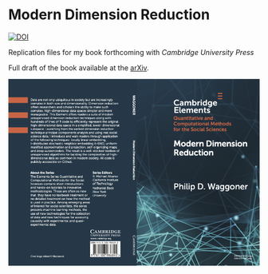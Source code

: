 # Modern Dimension Reduction

[![DOI](https://zenodo.org/badge/DOI/10.5281/zenodo.4594352.svg)](https://doi.org/10.5281/zenodo.4594352)

Replication files for my book forthcoming with *Cambridge University Press*

Full draft of the book available at the [arXiv](https://arxiv.org/abs/2103.06885).

![](cvr.png)
